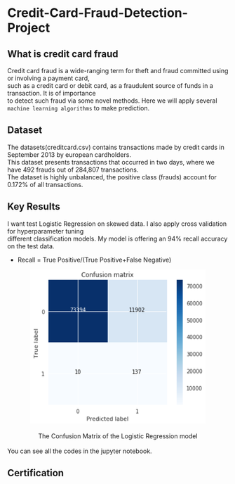 # Credit-Card-Fraud-Detection-Project
## What is credit card fraud
Credit card fraud is a wide-ranging term for theft and fraud committed using or involving a payment card,<br>
such as a credit card or debit card, as a fraudulent source of funds in a transaction. It is of importance<br>
to detect such fraud via some novel methods. Here we will apply several `machine learning algorithms` to make prediction.<br>

## Dataset
The datasets(creditcard.csv) contains transactions made by credit cards in September 2013 by european cardholders.<br> 
This dataset presents transactions that occurred in two days, where we have 492 frauds out of 284,807 transactions.<br> 
The dataset is highly unbalanced, the positive class (frauds) account for 0.172% of all transactions.<br>

## Key Results
I want test Logistic Regression on skewed data. I also apply cross validation for hyperparameter tuning<br>
different classification models. My model is offering an 94% recall accuracy on the test data.<br>
* Recall = True Positive/(True Positive+False Negative)
<div align=center><img width="400" height="350" src="https://github.com/songloveai/Credit-Card-Fraud-Detection-Project/blob/master/figures/Recall.png"/></div><br>
<div align=center>The Confusion Matrix of the Logistic Regression model</div><br>
You can see all the codes in the jupyter notebook.<br>

## Certification
